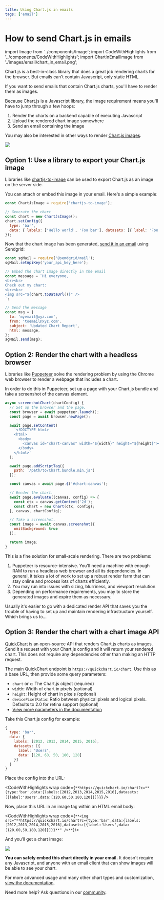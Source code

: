 ```yaml
---
title: Using Chart.js in emails
tags: ['email']
---
```


# How to send Chart.js in emails

import Image from '../components/Image';
import CodeWithHighlights from '../components/CodeWithHighlights';
import ChartInEmailImage from './images/email/chart_in_email.png';

Chart.js is a best-in-class library that does a great job rendering charts for the browser. But emails can't contain Javascript, only static HTML.

If you want to send emails that contain Chart.js charts, you'll have to render them as images.

Because Chart.js is a Javascript library, the image requirement means you'll have to jump through a few hoops:

1. Render the charts on a backend capable of executing Javascript
2. Upload the rendered chart image somewhere
3. Send an email containing the image

You may also be interested in other ways to render [Chart.js images](/documentation/chart-js/image-export/).

<Image noBorder maxWidth={800} caption="You too can render Chart.js in emails." src={ChartInEmailImage} />

## Option 1: Use a library to export your Chart.js image

Libraries like [chartjs-to-image](https://www.npmjs.com/package/chartjs-to-image) can be used to export Chart.js as an image on the server side.

You can attach or embed this image in your email. Here's a simple example:

```js
const ChartJsImage = require('chartjs-to-image');

// Generate the chart
const chart = new ChartJsImage();
chart.setConfig({
  type: 'bar',
  data: { labels: ['Hello world', 'Foo bar'], datasets: [{ label: 'Foo', data: [1, 2] }] },
});
```

Now that the chart image has been generated, [send it in an email](/documentation/send-charts-in-email/) using Sendgrid:

```js
const sgMail = require('@sendgrid/mail');
sgMail.setApiKey('your_api_key_here');

// Embed the chart image directly in the email
const message = `Hi everyone,
<br><br>
Check out my chart:
<br><br>
<img src="${chart.toDataUrl()}" />
`;

// Send the message
const msg = {
  to: 'myemail@xyz.com',
  from: 'toemail@xyz.com',
  subject: 'Updated Chart Report',
  html: message,
};
sgMail.send(msg);
```

## Option 2: Render the chart with a headless browser

Libraries like [Puppeteer](https://pptr.dev) solve the rendering problem by using the Chrome web browser to render a webpage that includes a chart.

In order to do this in Puppeteer, set up a page with your Chart.js bundle and take a screenshot of the canvas element.

```js
async screenshotChart(chartConfig) {
  // Set up the browser and the page.
  const browser = await puppeteer.launch();
  const page = await browser.newPage();

  await page.setContent(
    `<!DOCTYPE html>
    <html>
      <body>
        <canvas id="chart-canvas" width="${width}" height="${height}"></canvas>
      </body>
    </html>`
  );

  await page.addScriptTag({
    path: '/path/to/Chart.bundle.min.js')
  });

  const canvas = await page.$('#chart-canvas');

  // Render the chart.
  await page.evaluate((canvas, config) => {
    const ctx = canvas.getContext('2d');
    const chart = new Chart(ctx, config);
  }, canvas, chartConfig);

  // Take a screenshot.
  const image = await canvas.screenshot({
    omitBackground: true
  });

  return image;
}
```

This is a fine solution for small-scale rendering. There are two problems:

1. Puppeteer is resource-intensive. You'll need a machine with enough RAM to run a headless web browser and all its dependencies. In general, it takes a lot of work to set up a robust render farm that can stay online and process lots of charts efficiently.
2. You may run into issues with sizing, blurriness, and viewport resolution.
3. Depending on performance requirements, you may to store the generated images and expire them as necessary.

Usually it's easier to go with a dedicated render API that saves you the trouble of having to set up and maintain rendering infrastructure yourself. Which brings us to...

## Option 3: Render the chart with a chart image API

[QuickChart](/) is an open-source API that renders Chart.js charts as images. Send it a request with your Chart.js config and it will return your rendered chart. This does not require any dependencies other than making an HTTP request.

The main QuickChart endpoint is `https://quickchart.io/chart`. Use this as a base URL, then provide some query parameters:

- `chart` or `c`: The Chart.js object (required)
- `width`: Width of chart in pixels (optional)
- `height`: Height of chart in pixels (optional)
- `devicePixelRatio`: Ratio between physical pixels and logical pixels. Defaults to 2.0 for retina support (optional)
- [View more parameters in the documentation](/documentation/using-the-api/parameters/)

Take this Chart.js config for example:

```js
{
  type: 'bar',
  data: {
    labels: [2012, 2013, 2014, 2015, 2016],
    datasets: [{
      label: 'Users',
      data: [120, 60, 50, 180, 120]
    }]
  }
}
```

Place the config into the URL:

<CodeWithHighlights wrap code={`**https://quickchart.io/chart?c=**{type:'bar',data:{labels:[2012,2013,2014,2015,2016],datasets:[{label:'Users',data:[120,60,50,180,120]}]}}`} />

Now, place this URL in an image tag within an HTML email body:

<CodeWithHighlights wrap code={`**<img src="**https://quickchart.io/chart?c={type:'bar',data:{labels:[2012,2013,2014,2015,2016],datasets:[{label:'Users',data:[120,60,50,180,120]}]}}**" />**`}/>

And you'll get a chart image:

<Image maxWidth={600} src="https://quickchart.io/chart?c={type:'bar',data:{labels:[2012,2013,2014,2015,2016],datasets:[{label:'Users',data:[120,60,50,180,120]}]}}" />

**You can safely embed this chart directly in your email.** It doesn't require any Javascript, and anyone with an email client that can show images will be able to see your chart.

For more advanced usage and many other chart types and customization, [view the documentation](/documentation/).

Need more help? Ask questions in our [community](https://community.quickchart.io/).
